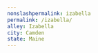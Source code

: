 ```yaml
---
﻿nonslashpermalink: izabella
permalink: /izabella/
alley: Izabella
city: Camden
state: Maine
---
```

